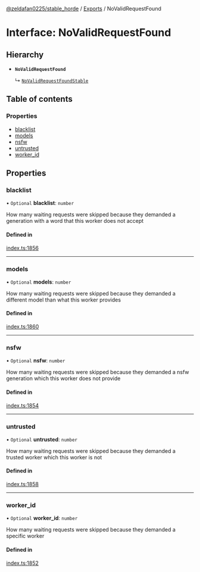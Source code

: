 [@zeldafan0225/stable_horde](../README.md) / [Exports](../modules.md) / NoValidRequestFound

# Interface: NoValidRequestFound

## Hierarchy

- **`NoValidRequestFound`**

  ↳ [`NoValidRequestFoundStable`](NoValidRequestFoundStable.md)

## Table of contents

### Properties

- [blacklist](NoValidRequestFound.md#blacklist)
- [models](NoValidRequestFound.md#models)
- [nsfw](NoValidRequestFound.md#nsfw)
- [untrusted](NoValidRequestFound.md#untrusted)
- [worker\_id](NoValidRequestFound.md#worker_id)

## Properties

### blacklist

• `Optional` **blacklist**: `number`

How many waiting requests were skipped because they demanded a generation with a word that this worker does not accept

#### Defined in

[index.ts:1856](https://github.com/ZeldaFan0225/stable_horde/blob/bf3b9d2/index.ts#L1856)

___

### models

• `Optional` **models**: `number`

How many waiting requests were skipped because they demanded a different model than what this worker provides

#### Defined in

[index.ts:1860](https://github.com/ZeldaFan0225/stable_horde/blob/bf3b9d2/index.ts#L1860)

___

### nsfw

• `Optional` **nsfw**: `number`

How many waiting requests were skipped because they demanded a nsfw generation which this worker does not provide

#### Defined in

[index.ts:1854](https://github.com/ZeldaFan0225/stable_horde/blob/bf3b9d2/index.ts#L1854)

___

### untrusted

• `Optional` **untrusted**: `number`

How many waiting requests were skipped because they demanded a trusted worker which this worker is not

#### Defined in

[index.ts:1858](https://github.com/ZeldaFan0225/stable_horde/blob/bf3b9d2/index.ts#L1858)

___

### worker\_id

• `Optional` **worker\_id**: `number`

How many waiting requests were skipped because they demanded a specific worker

#### Defined in

[index.ts:1852](https://github.com/ZeldaFan0225/stable_horde/blob/bf3b9d2/index.ts#L1852)
